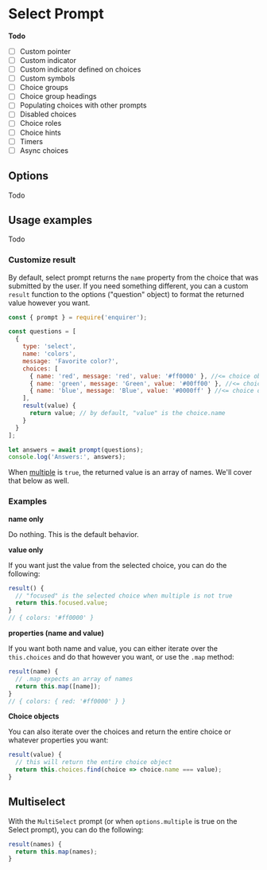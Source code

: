 # Select Prompt

**Todo**

- [ ] Custom pointer
- [ ] Custom indicator
- [ ] Custom indicator defined on choices
- [ ] Custom symbols
- [ ] Choice groups
- [ ] Choice group headings
- [ ] Populating choices with other prompts
- [ ] Disabled choices
- [ ] Choice roles
- [ ] Choice hints
- [ ] Timers
- [ ] Async choices

## Options

Todo

## Usage examples

Todo

### Customize result

By default, select prompt returns the `name` property from the choice that was submitted by the user. If you need something different, you can a custom `result` function to the options ("question" object) to format the returned value however you want. 

<!-- Example: Select favorite color -->

```js
const { prompt } = require('enquirer');

const questions = [
  {
    type: 'select',
    name: 'colors',
    message: 'Favorite color?',
    choices: [
      { name: 'red', message: 'red', value: '#ff0000' }, //<= choice object
      { name: 'green', message: 'Green', value: '#00ff00' }, //<= choice object
      { name: 'blue', message: 'Blue', value: '#0000ff' } //<= choice object
    ],
    result(value) {
      return value; // by default, "value" is the choice.name
    }
  }
];

let answers = await prompt(questions);
console.log('Answers:', answers);
```

When [multiple](#optionsmultiple) is `true`, the returned value is an array of names. We'll cover that below as well.

### Examples 

**name only**

Do nothing. This is the default behavior.

**value only**

If you want just the value from the selected choice, you can do the following:

```js
result() {
  // "focused" is the selected choice when multiple is not true
  return this.focused.value;
}
// { colors: '#ff0000' }
```

**properties (name and value)**

If you want both name and value, you can either iterate over the `this.choices` and do that however you want, or use the `.map` method:

```js
result(name) {
  // .map expects an array of names
  return this.map([name]);
}
// { colors: { red: '#ff0000' } }
```

**Choice objects**

You can also iterate over the choices and return the entire choice or whatever properties you want:

```js
result(value) {
  // this will return the entire choice object
  return this.choices.find(choice => choice.name === value);
}
```

## Multiselect 

With the `MultiSelect` prompt (or when `options.multiple` is true on the Select prompt), you can do the following:

```js
result(names) {
  return this.map(names);
}
```
